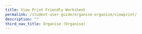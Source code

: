 ```yaml
---
title: View Print Friendly Worksheet
permalink: /student-user-guide/organise-organise/viewprint/
description: ""
third_nav_title: Organise (Organise)
---
```

